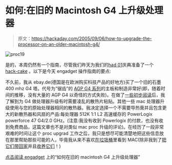 # 如何:在旧的 Macintosh G4 上升级处理器

> 原文：<https://hackaday.com/2005/09/06/how-to-upgrade-the-processor-on-an-older-macintosh-g4/>

![proc19](img/9a5fb48c7516ce0f0db6402311d70142.png)

是的，本周仍然有一个指南，尽管我们昨天为我们的[had 01](http://www.hackaday.com/entry/1234000413057364/)庆典准备了一个 [hack-cake](http://www.hackaday.com/entry/1234000020057357/) 。以下是今天 engadget 操作指南的要点:

不久前，我从 ebay.de(德国是在欧洲购买科技产品的好地方)买了一个旧的石墨 400 mhz G4 塔。代号为“锯齿”的 [AGP G4 系列](http://www.apple-history.com/?page=gallery&model=g4agp&performa=off&sort=date&order=ASC)的主板和制造非常好(即，随着时间的推移，没有大量的 AGP G4 以奇怪的方式失败)。在做了[一些初步阅读](http://www.macworld.com/2003/10/reviews/g4processorupgrades/)后，我了解到为 G4 做处理器升级有时需要凌乱的散热片粘贴。其他一些 mac 处理器升级使用与您的原始处理器相同的散热器。我决定选择一个不需要导热膏并且包含更大的新散热器和风扇的产品:每处理器 512K 1:1 L2 高速缓存的 PowerLogix powerforce 47 G4/2.0 GHz。(注意:我没有收到 Powerlogix 的付款，也没有收到免费商品，这篇文章也不是对类似 mac proc 升级的评论)。在经历了一段非常艰难的时间让这个 proc upgrad 工作之后，我只是想尽可能清楚地把这些信息放在那里帮助那些可能的人，毕竟我从来不喜欢[在](http://www.engadget.com/entry/6562468580289881/)[垃圾桶](http://www.engadget.com/entry/6707251847203561/)里看到 MAC(除非我到了[把它们带回家](http://macs.hackaday.com/entry/1234000430057068/)并且[收养它们](http://macs.hackaday.com/entry/1234000273048633/)！)

[点击阅读 engadget](http://features.engadget.com/entry/1234000603057630/) 上的“如何在旧的 macintosh G4 上升级处理器”